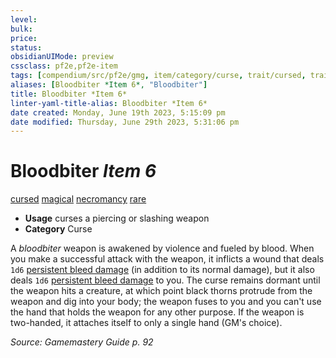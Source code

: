 ```yaml
---
level:
bulk:
price:
status:
obsidianUIMode: preview
cssclass: pf2e,pf2e-item
tags: [compendium/src/pf2e/gmg, item/category/curse, trait/cursed, trait/magical, trait/necromancy, trait/rare]
aliases: [Bloodbiter *Item 6*, "Bloodbiter"]
title: Bloodbiter *Item 6*
linter-yaml-title-alias: Bloodbiter *Item 6*
date created: Monday, June 19th 2023, 5:15:09 pm
date modified: Thursday, June 29th 2023, 5:31:06 pm
---
```


# Bloodbiter *Item 6*

[cursed](rules/traits/cursed-gmg.md) [magical](rules/traits/magical.md) [necromancy](rules/traits/necromancy.md) [rare](rules/traits/rare.md)  

- **Usage** curses a piercing or slashing weapon
- **Category** Curse

A *bloodbiter* weapon is awakened by violence and fueled by blood. When you make a successful attack with the weapon, it inflicts a wound that deals `1d6` [persistent bleed damage](rules/conditions.md#Persistent%20Damage) (in addition to its normal damage), but it also deals `1d6` [persistent bleed damage](rules/conditions.md#Persistent%20Damage) to you. The curse remains dormant until the weapon hits a creature, at which point black thorns protrude from the weapon and dig into your body; the weapon fuses to you and you can't use the hand that holds the weapon for any other purpose. If the weapon is two-handed, it attaches itself to only a single hand (GM's choice).

*Source: Gamemastery Guide p. 92*
